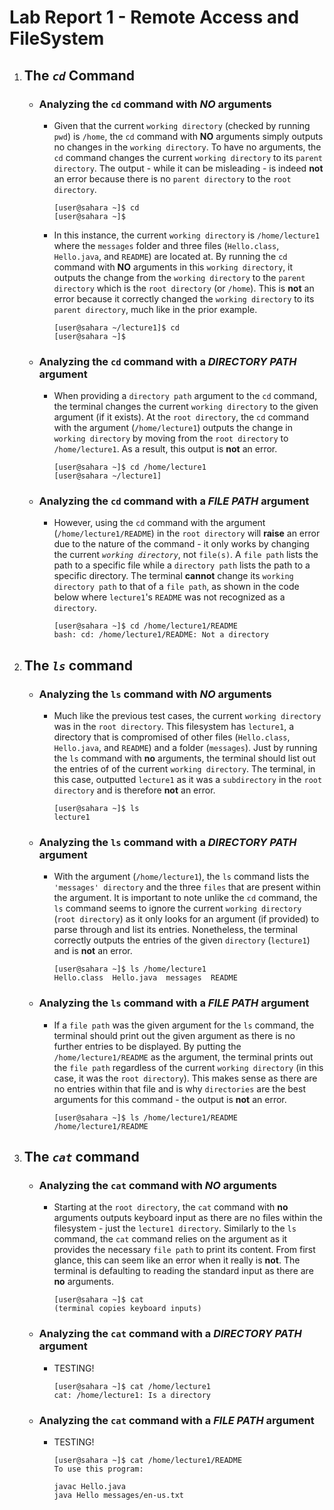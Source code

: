 # Lab Report 1 - Remote Access and FileSystem

1. ## The *`cd`* Command
   
   - ### Analyzing the `cd` command with ***NO*** arguments
     
     - Given that the current `working directory` (checked by running `pwd`) is `/home`, the `cd` command with **NO** arguments simply outputs no changes in the `working directory`. To have no arguments, the `cd` command              changes the current `working directory` to its `parent directory`. The output - while it can be misleading - is indeed **not** an error because there is no `parent directory` to the `root directory`. 
       
       ```
       [user@sahara ~]$ cd
       [user@sahara ~]$
       ```
       
     - In this instance, the current `working directory` is `/home/lecture1` where the `messages` folder and three files (`Hello.class`, `Hello.java`, and `README`) are located at. By running the `cd` command with **NO**              arguments in this `working directory`, it outputs the change from the `working directory` to the `parent directory` which is the `root directory` (or `/home`). This is **not** an error because it correctly changed the          `working directory` to its `parent directory`, much like in the prior example.

       ```
       [user@sahara ~/lecture1]$ cd
       [user@sahara ~]$
       ```
 
       
   - ### Analyzing the `cd` command with a ***DIRECTORY PATH*** argument
     
     - When providing a `directory path` argument to the `cd` command, the terminal changes the current `working directory` to the given argument (if it exists). At the `root directory`, the `cd` command with the argument             (`/home/lecture1`) outputs the change in `working directory` by moving from the `root directory` to `/home/lecture1`. As a result, this output is **not** an error. 
       
       ```
       [user@sahara ~]$ cd /home/lecture1
       [user@sahara ~/lecture1]
       ```
       
   - ### Analyzing the `cd` command with a ***FILE PATH*** argument
     
     - However, using the `cd` command with the argument (`/home/lecture1/README`) in the `root directory` will **raise** an error due to the nature of the command - it only works by changing the current *`working directory`*,        not `file(s)`. A `file path` lists the path to a specific file while a `directory path` lists the path to a specific directory. The terminal **cannot** change its `working directory path` to that of a `file path`, as           shown in the code below where `lecture1`'s `README` was not recognized as a `directory`. 
       
       ```
       [user@sahara ~]$ cd /home/lecture1/README
       bash: cd: /home/lecture1/README: Not a directory
       ```
       
1. ## The *`ls`* command
   
   - ### Analyzing the `ls` command with ***NO*** arguments
     
     - Much like the previous test cases, the current `working directory` was in the `root directory`. This filesystem has `lecture1`, a directory that is compromised of other files (`Hello.class`, `Hello.java`, and `README`)         and a folder (`messages`). Just by running the `ls` command with **no** arguments, the terminal should list out the entries of of the current `working directory`. The terminal, in this case, outputted `lecture1` as it          was a `subdirectory` in the `root directory` and is therefore **not** an error.

       ```
       [user@sahara ~]$ ls
       lecture1
       ```
       
   - ### Analyzing the `ls` command with a ***DIRECTORY PATH*** argument
     
     - With the argument (`/home/lecture1`), the `ls` command lists the `'messages' directory` and the three `files` that are present within the argument. It is important to note unlike the `cd` command, the `ls` command seems        to ignore the current `working directory` (`root directory`) as it only looks for an argument (if provided) to parse through and list its entries. Nonetheless, the terminal correctly outputs the entries of the                  given `directory` (`lecture1`) and is **not** an error.
       
       ```
       [user@sahara ~]$ ls /home/lecture1
       Hello.class  Hello.java  messages  README
       ```
       
   - ### Analyzing the `ls` command with a ***FILE PATH*** argument
     
     - If a `file path` was the given argument for the `ls` command, the terminal should print out the given argument as there is no further entries to be displayed. By putting the `/home/lecture1/README` as the                       argument, the terminal prints out the `file path` regardless of the current `working directory` (in this case, it was the `root directory`). This makes sense as there are no entries within that file and is why                  `directories` are the best arguments for this command - the output is **not** an error.
       
       ```
       [user@sahara ~]$ ls /home/lecture1/README
       /home/lecture1/README
       ```
       
5. ## The *`cat`* command
   
   - ### Analyzing the `cat` command with ***NO*** arguments
     
     -  Starting at the `root directory`, the `cat` command with **no** arguments outputs keyboard input as there are no files within the filesystem - just the `lecture1 directory`.  Similarly to the `ls` command, the `cat`            command relies on the argument as it provides the necessary `file path` to print its content. From first glance, this can seem like an error when it really is **not**. The terminal is defaulting to reading the standard         input as there are **no** arguments.

        ```
        [user@sahara ~]$ cat
        (terminal copies keyboard inputs)
        ```
       
   - ### Analyzing the `cat` command with a ***DIRECTORY PATH*** argument
     
     - TESTING!
       
       ```
       [user@sahara ~]$ cat /home/lecture1
       cat: /home/lecture1: Is a directory
       ```
   
   - ### Analyzing the `cat` command with a ***FILE PATH*** argument
     
     - TESTING!
       
       ```
       [user@sahara ~]$ cat /home/lecture1/README
       To use this program:

       javac Hello.java
       java Hello messages/en-us.txt
       ```
  
